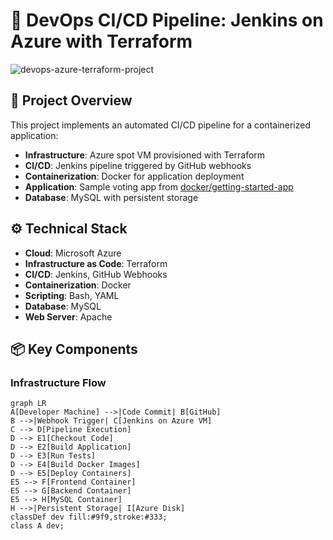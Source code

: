# 🚀 DevOps CI/CD Pipeline: Jenkins on Azure with Terraform

![devops-azure-terraform-project](https://github.com/user-attachments/assets/6eaeb72c-9dd8-4a98-90de-7f3ff33729e8)

## 🌟 Project Overview
This project implements an automated CI/CD pipeline for a containerized application:
- **Infrastructure**: Azure spot VM provisioned with Terraform
- **CI/CD**: Jenkins pipeline triggered by GitHub webhooks
- **Containerization**: Docker for application deployment
- **Application**: Sample voting app from [docker/getting-started-app](https://github.com/docker/getting-started-app)
- **Database**: MySQL with persistent storage

## ⚙️ Technical Stack
- **Cloud**: Microsoft Azure
- **Infrastructure as Code**: Terraform
- **CI/CD**: Jenkins, GitHub Webhooks
- **Containerization**: Docker
- **Scripting**: Bash, YAML
- **Database**: MySQL
- **Web Server**: Apache

## 📦 Key Components

### Infrastructure Flow
```mermaid
graph LR
A[Developer Machine] -->|Code Commit| B[GitHub]
B -->|Webhook Trigger| C[Jenkins on Azure VM]
C --> D[Pipeline Execution]
D --> E1[Checkout Code]
D --> E2[Build Application]
D --> E3[Run Tests]
D --> E4[Build Docker Images]
D --> E5[Deploy Containers]
E5 --> F[Frontend Container]
E5 --> G[Backend Container]
E5 --> H[MySQL Container]
H -->|Persistent Storage| I[Azure Disk]
classDef dev fill:#9f9,stroke:#333;
class A dev;



